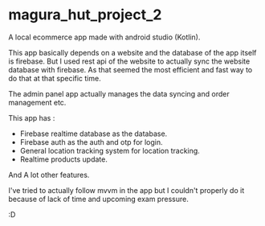 # magura_hut_project_2

A local ecommerce app made with android studio (Kotlin).

This app basically depends on a website and the database of the app itself is firebase. 
But I used rest api of the website to actually sync the website database with firebase.
As that seemed the most efficient and fast way to do that at that specific time.

The admin panel app actually manages the data syncing and order management etc.

This app has :
* Firebase realtime database as the database.
* Firebase auth as the auth and otp for login.
* General location tracking system for location tracking.
* Realtime products update.

And A lot other features.

I've tried to actually follow mvvm in the app but I couldn't properly do it because of 
lack of time and upcoming exam pressure.

:D
